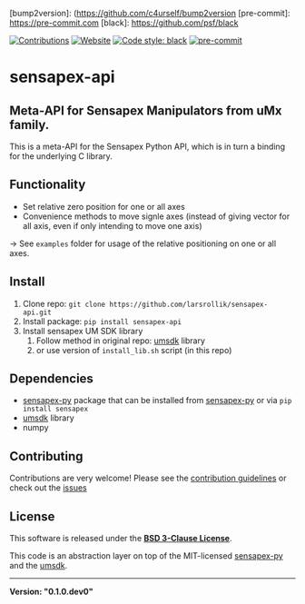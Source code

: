 [//]: # (Links)
[Github-flavored markdown]: https://github.github.com/gfm

[manifest]: https://packaging.python.org/en/latest/guides/using-manifest-in
[packaging]: https://packaging.python.org/en/latest/tutorials/packaging-projects
[setup.cfg]: https://setuptools.pypa.io/en/latest/userguide/declarative_config.html

[bump2version]: (https://github.com/c4urself/bump2version
[pre-commit]: https://pre-commit.com
[black]: https://github.com/psf/black

[pypi]: pypi.org
[test.pypi]: test.pypi.org

[Zenodo]: https://zenodo.org

[umsdk]: https://github.com/sensapex/umsdk
[sensapex-py]: https://github.com/sensapex/sensapex-py

[//]: # (Badges)
[//]: # ([![DOI]&#40;https://zenodo.org/badge/370470893.svg&#41;]&#40;https://zenodo.org/badge/latestdoi/370470893&#41;)
[//]: # ([![PyPI]&#40;https://img.shields.io/pypi/v/templatepy.svg&#41;]&#40;https://pypi.org/project/templatepy&#41;)
[//]: # ([![Wheel]&#40;https://img.shields.io/pypi/wheel/templatepy.svg&#41;]&#40;https://pypi.org/project/templatepy&#41;)
[//]: # (![CI]&#40;https://github.com/larsrollik/sensapex_api/workflows/tests/badge.svg&#41;)

[![Contributions](https://img.shields.io/badge/Contributions-Welcome-brightgreen.svg)](https://github.com/larsrollik/sensapex_api/blob/main/CONTRIBUTING.md)
[![Website](https://img.shields.io/website?up_message=online&url=https%3A%2F%2Fgithub.com/larsrollik/sensapex_api)](https://github.com/larsrollik/sensapex_api)
[![Code style: black](https://img.shields.io/badge/code%20style-black-000000.svg)](https://github.com/python/black)
[![pre-commit](https://img.shields.io/badge/pre--commit-enabled-brightgreen?logo=pre-commit&logoColor=white)](https://github.com/pre-commit/pre-commit)


# sensapex-api
Meta-API for Sensapex Manipulators from uMx family.
---

This is a meta-API for the Sensapex Python API, which is in turn a binding for the underlying C library.

## Functionality
- Set relative zero position for one or all axes
- Convenience methods to move signle axes (instead of giving vector for all axis, even if only intending to move one axis)

-> See `examples` folder for usage of the relative positioning on one or all axes.

## Install
1. Clone repo: `git clone https://github.com/larsrollik/sensapex-api.git`
2. Install package: `pip install sensapex-api`
3. Install sensapex UM SDK library
   1. Follow method in original repo: [umsdk] library
   2. or use version of `install_lib.sh` script (in this repo)

## Dependencies
- [sensapex-py] package that can be installed from [sensapex-py] or via `pip install sensapex`
- [umsdk] library
- numpy

## Contributing
Contributions are very welcome!
Please see the [contribution guidelines](https://github.com/larsrollik/templatepy/blob/main/CONTRIBUTING.md) or check out the [issues](https://github.com/larsrollik/templatepy/issues)

## License
This software is released under the **[BSD 3-Clause License](https://github.com/larsrollik/templatepy/blob/main/LICENSE)**.

This code is an abstraction layer on top of the MIT-licensed [sensapex-py] and the [umsdk].

---
**Version: "0.1.0.dev0"**
